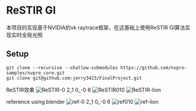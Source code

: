 # ReSTIR GI

本项目的实现基于NVIDIA的vk raytrace框架，在这基础上使用ReSTIR GI算法实现实时全局光照


Setup
-----

~~~~ 
git clone --recursive --shallow-submodules https://github.com/nvpro-samples/nvpro_core.git
git clone git@github.com:jerry3423/FinalProject.git
~~~~

ReSTIR效果
![ReSTIR-0 2_1 0_-0 6](https://github.com/jerry3423/FinalProject/assets/64965545/17c85361-bcd8-4025-bd4e-d1e88da79d71)
![ReSTIR010](https://github.com/jerry3423/FinalProject/assets/64965545/6b46d8f4-c523-4509-8a89-cc01b0f9a1fe)
![ReSTIR-lion](https://github.com/jerry3423/FinalProject/assets/64965545/0687730f-3760-4849-8605-584e9c560ef8)

reference using blender
![ref-0 2_1 0_-0 6](https://github.com/jerry3423/FinalProject/assets/64965545/787ea041-5369-4bf9-a294-e796c1145e7c)
![ref010](https://github.com/jerry3423/FinalProject/assets/64965545/0799a837-33bb-4b65-8929-733cf2602892)
![ref-lion](https://github.com/jerry3423/FinalProject/assets/64965545/0189247d-0fbc-41ac-a1cd-c76eb1ce652d)
